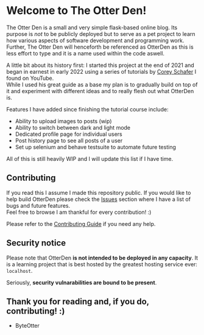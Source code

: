 # Welcome to The Otter Den!

The Otter Den is a small and very simple flask-based online blog. Its purpose is *not* to be publicly deployed but
to serve as a pet project to learn how various aspects of software development and programming work.<br>
Further, The Otter Den will henceforth be referenced as OtterDen as this is less effort to type and it is a name
used within the code aswell.

A little bit about its history first: I started this project at the end of 2021 and began in earnest in early 2022
using a series of tutorials by [Corey Schafer](https://www.youtube.com/@coreyms) I found on YouTube.<br>
While I used his great guide as a base my plan is to gradually build on top of it and experiment with different ideas
and to really flesh out what OtterDen is.

Features I have added since finishing the tutorial course include:

- Ability to upload images to posts (wip)
- Ability to switch between dark and light mode
- Dedicated profile page for individual users
- Post history page to see all posts of a user
- Set up selenium and behave testsuite to automate future testing

All of this is still heavily WIP and I will update this list if I have time.

## Contributing

If you read this I assume I made this repository public. If you would like to help build OtterDen
please check the [Issues](https://github.com/ByteOtter/OtterDen/issues) section where I have a list of bugs and future features.<br>
Feel free to browse I am thankful for every contribution! :)

Please refer to the [Contributing Guide](./docs/CONTRIBUTING.md) if you need any help.

## Security notice

Please note that OtterDen **is not intended to be deployed in any capacity**. It is a learning project that is best hosted by
the greatest hosting service ever: `localhost`.

Seriously, **security vulnarabilities are bound to be present**.

## Thank you for reading and, if you do, contributing! :)

- ByteOtter
